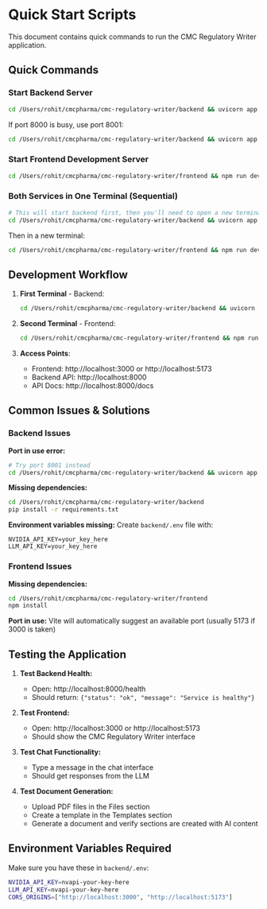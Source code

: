 # Quick Start Scripts

This document contains quick commands to run the CMC Regulatory Writer application.

## Quick Commands

### Start Backend Server

```bash
cd /Users/rohit/cmcpharma/cmc-regulatory-writer/backend && uvicorn app.main:app --host 0.0.0.0 --port 8000 --reload
```

If port 8000 is busy, use port 8001:

```bash
cd /Users/rohit/cmcpharma/cmc-regulatory-writer/backend && uvicorn app.main:app --host 0.0.0.0 --port 8001 --reload
```

### Start Frontend Development Server

```bash
cd /Users/rohit/cmcpharma/cmc-regulatory-writer/frontend && npm run dev
```

### Both Services in One Terminal (Sequential)

```bash
# This will start backend first, then you'll need to open a new terminal for frontend
cd /Users/rohit/cmcpharma/cmc-regulatory-writer/backend && uvicorn app.main:app --host 0.0.0.0 --port 8000 --reload
```

Then in a new terminal:

```bash
cd /Users/rohit/cmcpharma/cmc-regulatory-writer/frontend && npm run dev
```

## Development Workflow

1. **First Terminal** - Backend:
   ```bash
   cd /Users/rohit/cmcpharma/cmc-regulatory-writer/backend && uvicorn app.main:app --host 0.0.0.0 --port 8000 --reload
   ```

2. **Second Terminal** - Frontend:
   ```bash
   cd /Users/rohit/cmcpharma/cmc-regulatory-writer/frontend && npm run dev
   ```

3. **Access Points**:
   - Frontend: http://localhost:3000 or http://localhost:5173
   - Backend API: http://localhost:8000
   - API Docs: http://localhost:8000/docs

## Common Issues & Solutions

### Backend Issues

**Port in use error:**
```bash
# Try port 8001 instead
cd /Users/rohit/cmcpharma/cmc-regulatory-writer/backend && uvicorn app.main:app --host 0.0.0.0 --port 8001 --reload
```

**Missing dependencies:**
```bash
cd /Users/rohit/cmcpharma/cmc-regulatory-writer/backend
pip install -r requirements.txt
```

**Environment variables missing:**
Create `backend/.env` file with:
```
NVIDIA_API_KEY=your_key_here
LLM_API_KEY=your_key_here
```

### Frontend Issues

**Missing dependencies:**
```bash
cd /Users/rohit/cmcpharma/cmc-regulatory-writer/frontend
npm install
```

**Port in use:**
Vite will automatically suggest an available port (usually 5173 if 3000 is taken)

## Testing the Application

1. **Test Backend Health:**
   - Open: http://localhost:8000/health
   - Should return: `{"status": "ok", "message": "Service is healthy"}`

2. **Test Frontend:**
   - Open: http://localhost:3000 or http://localhost:5173
   - Should show the CMC Regulatory Writer interface

3. **Test Chat Functionality:**
   - Type a message in the chat interface
   - Should get responses from the LLM

4. **Test Document Generation:**
   - Upload PDF files in the Files section
   - Create a template in the Templates section
   - Generate a document and verify sections are created with AI content

## Environment Variables Required

Make sure you have these in `backend/.env`:

```bash
NVIDIA_API_KEY=nvapi-your-key-here
LLM_API_KEY=nvapi-your-key-here
CORS_ORIGINS=["http://localhost:3000", "http://localhost:5173"]
```
